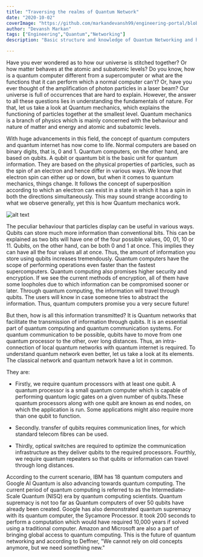 ```yaml
---
title: "Traversing the realms of Quantum Network"
date: "2020-10-02"
coverImage: "https://github.com/markandevansh99/engineering-portal/blob/master/content/blog/Traversing%20the%20realms%20of%20Quantum%20Network/quantum_comp_FB.png"
author: "Devansh Markan"
tags: ["Engineering","Quantum","Networking"]
description: "Basic structure and knowledge of Quantum Networking and how it can change the field of technology"

---
```



Have you ever wondered as to how our universe is stitched together? Or how matter behaves at the atomic and subatomic levels? Do you know, how is a quantum computer different
from a supercomputer or what are the functions that it can perform which a normal computer can't? Or, have you ever thought of the amplification of photon particles in a laser
beam? Our universe is full of occurrences that are hard to explain. However, the answer to all these questions lies in understanding the fundamentals of nature. For that, let us
take a look at Quantum mechanics, which explains the functioning of particles together at the smallest level. Quantum mechanics is a branch of physics which is mainly concerned 
with the behaviour and nature of matter and energy and atomic and subatomic levels. 

With huge advancements in this field, the concept of quantum computers and quantum internet has now come to life. Normal computers are based on binary digits, that is, 0 and 1.
Quantum computers, on the other hand, are based on qubits. A qubit or quantum bit is the basic unit for quantum information. They are based on the physical properties of
particles, such as the spin of an electron and hence differ in various ways. We know that electron spin can either up or down, but when it comes to quantum mechanics, things
change. It follows the concept of superposition according to which an electron can exist in a state in which it has a spin in both the directions simultaneously. This may sound
strange according to what we observe generally, yet this is how Quantum mechanics work. 

![alt text][Quantum]

[Quantum]: https://github.com/markandevansh99/engineering-portal/blob/master/content/blog/Traversing%20the%20realms%20of%20Quantum%20Network/Phio-Network-by-Quantum-Xchange-1.jpg "Network"

The peculiar behaviour that particles display can be useful in various ways. Qubits can store much more information than conventional bits. This can be explained as two bits
will have one of the four possible values, 00, 01, 10 or 11. Qubits, on the other hand, can be both 0 and 1 at once. This implies they can have all the four values all at once.
Thus, the amount of information you store using qubits increases tremendously. Quantum computers have the scope of performing operations even faster than the fastest
supercomputers. Quantum computing also promises higher security and encryption. If we see the current methods of encryption, all of them have some loopholes due to which
information can be compromised sooner or later. Through quantum computing, the information will travel through qubits. The users will know in case someone tries to abstract the
information. Thus, quantum computers promise you a very secure future!

But then, how is all this information transmitted? It is Quantum networks that facilitate the transmission of information through qubits. It is an essential part of quantum
computing and quantum communication systems. For quantum communication to be possible, qubits have to move from one quantum processor to the other, over long distances. Thus, an
intra-connection of local quantum networks with quantum internet is required. To understand quantum network even better, let us take a look at its elements. The classical
network and quantum network have a lot in common. 

They are:

* Firstly, we require quantum processors with at least one qubit. A quantum processor is a small quantum computer which is capable of performing quantum logic gates on a given number of qubits.These quantum processors along with one qubit are known as end nodes, on which the application is run. Some applications might also require more than one qubit to function. 
- Secondly. transfer of qubits requires communication lines, for which standard telecom fibres can be used.
+ Thirdly, optical switches are required to optimize the communication infrastructure as they deliver qubits to the required processors. Fourthly, we require quantum repeaters so that qubits or information can travel through long distances. 

According to the current scenario, IBM has 18 quantum computers and Google AI Quantum is also advancing towards quantum computing. The current period of quantum computing is
referred to as the Intermediate-Scale Quantum (NISQ) era by quantum computing scientists. Quantum supremacy is not too far as Quantum computers of over 50 qubits have already
been created. Google has also demonstrated quantum supremacy with its quantum computer, the Sycamore Processor. It took 200 seconds to perform a computation which would have
required 10,000 years if solved using a traditional computer. Amazon and Microsoft are also a part of bringing global access to quantum computing. This is the future of quantum
networking and according to Deffner, "We cannot rely on old concepts anymore, but we need something new."


